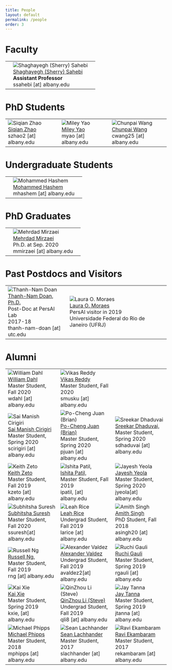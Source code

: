 ```yaml
---
title: People
layout: default
permalink: /people
order: 3
---
```

       
# Faculty


<table class="members">
<tr>
	<td>		
	</td>
	<td>
		<img src="../images/team/sherry.png" alt="Shaghayegh (Sherry) Sahebi" />
		<br>
		<a href="http://www.cs.albany.edu/~sherry/">Shaghayegh (Sherry) Sahebi</a>	
		<br>
		<strong>Assistant Professor</strong>
		<br>
		ssahebi [at] albany.edu
	</td>
	<td>
	</td>
</tr>
</table>


<!-- 
<table class="tablecenter">
<tr>
<td><img href="http://www.cs.albany.edu/~sherry/" src="../images/team/sherry.png" alt="Shaghayegh (Sherry) Sahebi" /></td>
<td><a href="http://www.cs.albany.edu/~sherry/">Shaghayegh (Sherry) Sahebi, PhD</a><br />
<strong>Assistant Professor</strong>
<br />SUNY, Albany <br />
Email: ssahebi [at] albany [dot] edu<br /></td>
</tr>
</table>
 -->


# PhD Students


<table class="members">
<tr>
	<td>
		<img src="../images/team/siqian_zhao.jpg" alt="Siqian Zhao" />
		<br>
		<a href="https://www.albany.edu/~sz612866/">Siqian Zhao</a>	
		<br>
		szhao2 [at] albany.edu
	</td>
	<td>
		<img src="../images/team/miley.png" alt="Miley Yao" />
		<br>
		<a href="https://scholar.google.com/citations?hl=en&user=N7J1BHAAAAAJ">Miley Yao</a>	
		<br>
		myao [at] albany.edu
	</td>
	<td>
		<img src="../images/team/chunpai.png" alt="Chunpai Wang" />
		<br>
		<a href="https://chunpai.github.io/">Chunpai Wang</a>	
		<br>
		cwang25 [at] albany.edu
	</td>
</tr>
</table>


<!-- 
# Master Students


<table class="members">
<tr>
	<td>
		<img src="../images/team/siqian_zhao.jpg" alt="Siqian Zhao" />
		<br>
		<a href="https://www.albany.edu/~sz612866/">Siqian Zhao</a>	
		<br>
		szhao2 [at] albany.edu
	</td>
	<td>
		<img src="../images/team/miley.JPG" alt="Miley Yao" />
		<br>
		<a href="https://scholar.google.com/citations?hl=en&user=N7J1BHAAAAAJ">Miley Yao</a>	
		<br>
		myao [at] albany.edu
	</td>
	<td>
		
	</td>
</tr>
</table>
 -->



# Undergraduate Students
<table class="members">
<tr>
	<td>		
	</td>
	<td>
		<img src="../images/user.png" alt="Mohammed Hashem" />
		<br>
		<a href="/">Mohammed Hashem</a>	
		<br>
		mhashem [at] albany.edu
	</td>
	<td>
	</td>
</tr>
</table>


# PhD Graduates
<table class="members">
<tr>
	<td>		
	</td>
	<td>
		<img src="../images/team/mehrdad.jpg" alt="Mehrdad Mirzaei" />
		<br>
		<a href="/">Mehrdad Mirzaei</a>	
		<br>
		Ph.D. at Sep. 2020
		<br>
		mmirzaei [at] albany.edu
	</td>
	<td>
	</td>
</tr>
</table>



# Past Postdocs and Visitors
<table class="members">
<tr>
	<td>
		<img src="../images/team/nam.png" alt="Thanh-Nam Doan" />
		<br>
		<a href="http://tndoan.com/">Thanh-Nam Doan, Ph.D. </a>	
		<br>
		Post-Doc at PersAI Lab
		<br>
		 2017-18
		<br>
		thanh-nam-doan [at] utc.edu
	</td>
	<td>
		<img src="../images/user.png" alt="Laura O. Moraes" />
		<br>
		<a href="/">Laura O. Moraes</a>	
		<br>
		PersAI visitor in 2019
		<br>
		Universidade Federal do Rio de Janeiro (UFRJ)
	</td>
	<td>		
	</td>
</tr>
</table>


# Alumni

<table class="members">
<tr>
	<td>
		<img src="../images/user.png" alt="William Dahl" />
		<br>
		<a href="/">William Dahl</a>	
		<br>
		Master Student, Fall 2020
		<br>
		wdahl [at] albany.edu
	</td>
	<td>
		<img src="../images/user.png" alt="Vikas Reddy" />
		<br>
		<a href="/">Vikas Reddy</a>	
		<br>
		Master Student, Fall 2020
		<br>
		smusku [at] albany.edu
	</td>
	<td>
	</td>
</tr>
<tr>
	<td>
		<img src="../images/team/sai.jpg" alt="Sai Manish Cirigiri" />
		<br>
		<a href="https://www.albany.edu/~sc462113/">Sai Manish Cirigiri</a>	
		<br>
		Master Student, Spring 2020
		<br>
		scirigiri [at] albany.edu
	</td>
	<td>
		<img src="../images/team/brian.JPG" alt="Po-Cheng Juan (Brian)" />
		<br>
		<a href="https://www.albany.edu/~pj371468/">Po-Cheng Juan (Brian)</a>	
		<br>
		Master Student, Spring 2020
		<br>
		pjuan [at] albany.edu
	</td>
	<td>
		<img src="../images/user.png" alt="Sreekar Dhaduvai" />
		<br>
		<a href="/">Sreekar Dhaduvai,</a>	
		<br>
		Master Student, Spring 2020
		<br>
		sdhaduvai [at] albany.edu
	</td>
</tr>
<tr>
	<td>
		<img src="../images/user.png" alt="Keith Zeto" />
		<br>
		<a href="/">Keith Zeto</a>	
		<br>
		Master Student, Fall 2019
		<br>
		kzeto [at] albany.edu
	</td>
	<td>
		<img src="../images/user.png" alt="Ishita Patil," />
		<br>
		<a href="/">Ishita Patil,</a>	
		<br>
		Master Student, Fall 2019
		<br>
		ipatil, [at] albany.edu
	</td>
	<td>
		<img src="../images/user.png" alt="Jayesh Yeola" />
		<br>
		<a href="/">Jayesh Yeola</a>	
		<br>
		Master Student, Spring 2020
		<br>
		jyeola[at] albany.edu
	</td>	
</tr>
<tr>
	<td>
		<img src="../images/user.png" alt="Subhitsha Suresh" />
		<br>
		<a href="/">Subhitsha Suresh</a>	
		<br>
		Master Student, Fall 2020
		<br>
		ssuresh[at] albany.edu
	</td>
	<td>
		<img src="../images/team/leah_rice.jpg" alt="Leah Rice" />
		<br>
		<a href="https://www.albany.edu/~lr811453//">Leah Rice</a>	
		<br>
		Undergrad Student, Fall 2019
		<br>
		larice [at] albany.edu
	</td>
	<td>
		<img src="../images/team/amith.png" alt="Amith Singh" />
		<br>
		<a href="https://chunpai.github.io/">Amith Singh</a>	
		<br>
		PhD Student, Fall 2018
		<br>
		asingh20 [at] albany.edu
	</td>	
</tr>
<tr>
	<td>
		<img src="../images/team/russell.jpg" alt="Russell Ng" />
		<br>
		<a href="https://www.albany.edu/~rn533526/">Russell Ng,</a>	
		<br>
		Master Student, Fall 2019
		<br>
		rng [at] albany.edu
	</td>
	<td>
		<img src="../images/team/alexander_valdez.png" alt="Alexander Valdez" />
		<br>
		<a href="/">Alexander Valdez</a>	
		<br>
		Undergrad Student, Fall 2019
		<br>
		avaldez2[at] albany.edu
	</td>
	<td>
		<img src="../images/user.png" alt="Ruchi Gauli" />
		<br>
		<a href="/">Ruchi Gauli</a>	
		<br>
		Master Student, Spring 2019
		<br>
		rgauli [at] albany.edu
	</td>
</tr>
<tr>
	<td>
		<img src="../images/user.png" alt="Kai Xie" />
		<br>
		<a href="/">Kai Xie</a>	
		<br>
		Master Student, Spring 2019
		<br>
		kxie, [at] albany.edu
	</td>
	<td>
		<img src="../images/team/steve.jpg" alt="QinZhou Li (Steve)" />
		<br>
		<a href="/">QinZhou Li (Steve)</a>	
		<br>
		Undergrad Student, Fall 2019
		<br>
		qli8 [at] albany.edu
	</td>
	<td>
		<img src="../images/user.png" alt="Jay Tanna" />
		<br>
		<a href="/">Jay Tanna</a>	
		<br>
		Master Student, Spring 2019
		<br>
		jtanna [at] albany.edu
	</td>
</tr>
<tr>
	<td>
		<img src="../images/user.png" alt="Michael Phipps" />
		<br>
		<a href="https://www.albany.edu/computer-science/faculty/michael-phipps">Michael Phipps</a>	
		<br>
		Master Student, 2018
		<br>
		mphipps [at] albany.edu
	</td>
	<td>
		<img src="../images/user.png" alt="Sean Lachhander" />
		<br>
		<a href="/">Sean Lachhander</a>	
		<br>
		Master Student, 2017
		<br>
		slachhander [at] albany.edu
	</td>
	<td>
		<img src="../images/user.png" alt="Ravi Ekambaram" />
		<br>
		<a href="/">Ravi Ekambaram</a>	
		<br>
		Master Student, 2017
		<br>
		rekambaram [at] albany.edu
	</td>
</tr>
</table>



<!-- 

# Alumni
<table>
<tr>
<td style="width: 100px;"><img src="../images/team/Amith.png" alt="Amith K Singh" /></td>
<td><a href="https://www.albany.edu/~as292518/" style="color: rgb(0,0,256)">Amith Singh</a><br /><strong>PhD Student</strong><br />SUNY, Albany <br />Email: asingh20 [at] albany [dot] edu<br /></td>
</tr>
</table>

<table>
<tr>
<td style="width: 100px;"><img src="../images/user.png" alt="Jayesh Yeola" /></td>
<td><strong>Jayesh Yeola</strong><br /><strong>Master Research Student</strong><br /></td>
</tr>
</table>

<table>
<tr>
<td style="width: 100px;"><img src="../images/team/brian.JPG" alt="Po-Cheng Juan (Brian)" /></td>
<td><a href="https://www.albany.edu/~pj371468/" style="color: rgb(0,0,256)">Po-Cheng Juan (Brian)</a><br /><strong>Master Research Student</strong><br />SUNY, Albany <br />Email: pjuan [at] albany [dot] edu<br /></td>
</tr>
</table>


<table>
<tr>
<td style="width: 100px;"><img src="../images/team/russell.jpg" alt="Russell Ng" /></td>
<td><a href="https://www.albany.edu/~rn533526/" style="color: rgb(0,0,256)">Russell Ng</a><br /><strong>Master Research Student</strong> <br />Email: rng [at] albany [dot] edu<br /></td>
</tr>
</table>


<table>
<tr>
<td style="width: 100px;"><img src="../images/team/leah_rice.jpg" alt="Leah Rice" /></td>
<td><a href="https://www.albany.edu/~lr811453/" style="color: rgb(0,0,256)">Leah Rice</a><br /><strong>Undergrad. Research Student</strong><br />Email: larice [at] albany [dot] edu<br /></td>
</tr>
</table>

<table>
<tr>
<td style="width: 100px;"><img src="../images/team/alexander_valdez.png" alt="Alexander Valdez" /></td>
<td><strong>Alexander Valdez</strong><br /><strong>Undergrad. Research Student</strong><br />SUNY, Albany <br />Email: avaldez2 [at] albany [dot] edu<br /></td>
</tr>
</table>

<table>
<tr>
<td style="width: 100px;"><img src="../images/team/sai.jpg" alt="Sai Manish Cirigiri" /></td>
<td><a href="https://www.albany.edu/~sc462113/" style="color: rgb(0,0,256)">Sai Manish Cirigiri</a><br /><strong>Master Research Student</strong><br />SUNY, Albany <br />Email: scirigiri [at] albany [dot] edu<br /></td>
</tr>
</table>

<table>
<tr>
<td style="width: 100px;"><img src="../images/team/steve.jpg" alt="QinZhou Li (Steve)" /></td>
<td><a href="https://www.albany.edu/~QL114971/" style="color: rgb(0,0,256)">QinZhou Li (Steve)</a><br /><strong>Undergrad. Research Student</strong><br />SUNY, Albany <br />Email: qli8 [at] albany [dot] edu<br /></td>
</tr>
</table>
 -->

